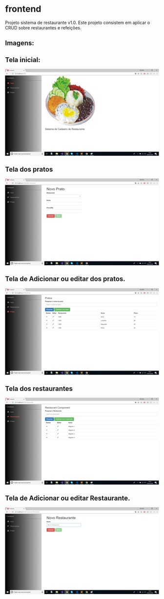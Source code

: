 # frontend
Projeto sistema de restaurante v1.0.
Este projeto consistem em aplicar o CRUD sobre restaurantes e refeições.

## Imagens:
## Tela inicial:
![Screenshot](Home.png)

## Tela dos pratos
![Screenshot](NovoPrato.png)

## Tela de Adicionar ou editar dos pratos.
![Screenshot](Pratos.png)

## Tela dos restaurantes
![Screenshot](Restaurantes.png)

## Tela de Adicionar ou editar Restaurante.
![Screenshot](RestaurantesEditar.png)

